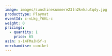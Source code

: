 ```yaml
---
image: images/sunshinesummere23ln2kvkautqdy.jpg
producttype: Playmat
eventId: c-vLkg_Y6KL-c
weight: 0
pricings:
  - quantity: 1
    price: 65
asin: s-14FMaJHSf-s
merchandise: comiket
---
```

